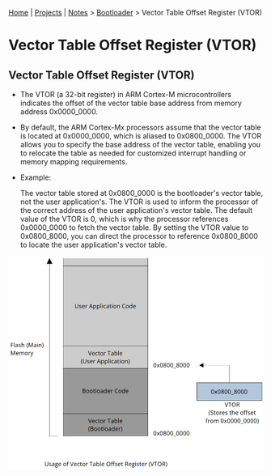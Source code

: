 [Home](../../) | [Projects](../../projects) | [Notes](../) > <a href="./">Bootloader</a> > Vector Table Offset Register (VTOR)

# Vector Table Offset Register (VTOR)



## Vector Table Offset Register (VTOR)

* The VTOR (a 32-bit register) in ARM Cortex-M microcontrollers indicates the offset of the vector table base address from memory address 0x0000_0000.

* By default, the ARM Cortex-Mx processors assume that the vector table is located at 0x0000_0000, which is aliased to 0x0800_0000. The VTOR allows you to specify the base address of the vector table, enabling you to relocate the table as needed for customized interrupt handling or memory mapping requirements.

* Example:

  The vector table stored at 0x0800_0000 is the bootloader's vector table, not the user application's. The VTOR is used to inform the processor of the correct address of the user application's vector table. The default  value of the VTOR is 0, which is why the processor references 0x0000_0000 to fetch the vector table. By setting the VTOR value to  0x0800_8000, you can direct the processor to reference 0x0800_8000 to  locate the user application's vector table.



<img src="./img/usage-of-vector-table-offset-register.png" alt="usage-of-vector-table-offset-register" width="700">
